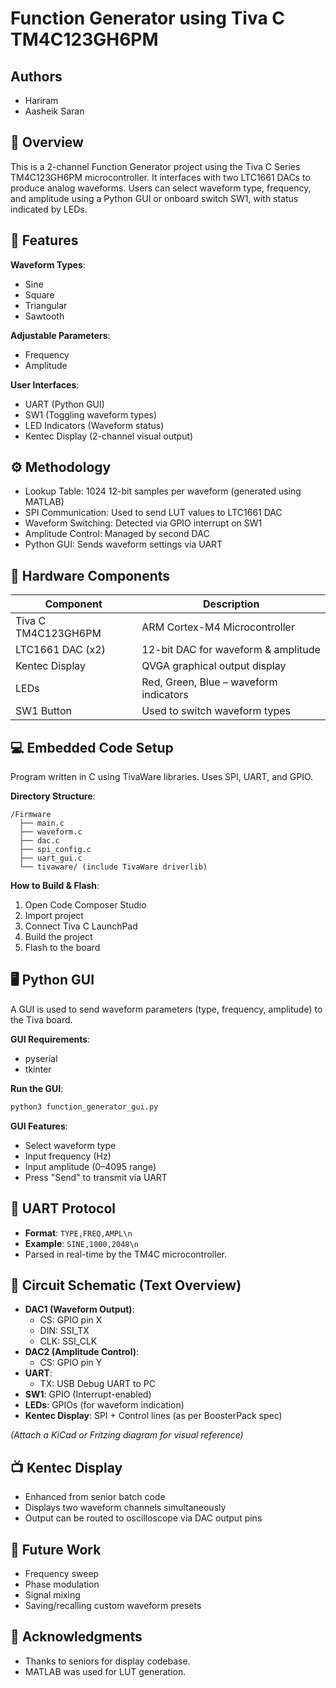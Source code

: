 
# Function Generator using Tiva C TM4C123GH6PM

## Authors
- Hariram
- Aasheik Saran

## 🧠 Overview
This is a 2-channel Function Generator project using the Tiva C Series TM4C123GH6PM microcontroller.
It interfaces with two LTC1661 DACs to produce analog waveforms. Users can select waveform type,
frequency, and amplitude using a Python GUI or onboard switch SW1, with status indicated by LEDs.

## 🔧 Features

**Waveform Types**:
- Sine
- Square
- Triangular
- Sawtooth

**Adjustable Parameters**:
- Frequency
- Amplitude

**User Interfaces**:
- UART (Python GUI)
- SW1 (Toggling waveform types)
- LED Indicators (Waveform status)
- Kentec Display (2-channel visual output)

## ⚙️ Methodology
- Lookup Table: 1024 12-bit samples per waveform (generated using MATLAB)
- SPI Communication: Used to send LUT values to LTC1661 DAC
- Waveform Switching: Detected via GPIO interrupt on SW1
- Amplitude Control: Managed by second DAC
- Python GUI: Sends waveform settings via UART

## 🔌 Hardware Components

| Component            | Description                             |
|----------------------|-----------------------------------------|
| Tiva C TM4C123GH6PM  | ARM Cortex-M4 Microcontroller           |
| LTC1661 DAC (x2)     | 12-bit DAC for waveform & amplitude     |
| Kentec Display       | QVGA graphical output display           |
| LEDs                 | Red, Green, Blue – waveform indicators  |
| SW1 Button           | Used to switch waveform types           |

## 💻 Embedded Code Setup

Program written in C using TivaWare libraries. Uses SPI, UART, and GPIO.

**Directory Structure**:
```
/Firmware
  ├── main.c
  ├── waveform.c
  ├── dac.c
  ├── spi_config.c
  ├── uart_gui.c
  └── tivaware/ (include TivaWare driverlib)
```

**How to Build & Flash**:
1. Open Code Composer Studio
2. Import project
3. Connect Tiva C LaunchPad
4. Build the project
5. Flash to the board

## 🖥️ Python GUI

A GUI is used to send waveform parameters (type, frequency, amplitude) to the Tiva board.

**GUI Requirements**:
- pyserial
- tkinter

**Run the GUI**:
```bash
python3 function_generator_gui.py
```

**GUI Features**:
- Select waveform type
- Input frequency (Hz)
- Input amplitude (0–4095 range)
- Press "Send" to transmit via UART

## 📡 UART Protocol

- **Format**: `TYPE,FREQ,AMPL\n`
- **Example**: `SINE,1000,2048\n`
- Parsed in real-time by the TM4C microcontroller.

## 🧾 Circuit Schematic (Text Overview)

- **DAC1 (Waveform Output)**:
  - CS: GPIO pin X
  - DIN: SSI_TX
  - CLK: SSI_CLK
- **DAC2 (Amplitude Control)**:
  - CS: GPIO pin Y
- **UART**:
  - TX: USB Debug UART to PC
- **SW1**: GPIO (Interrupt-enabled)
- **LEDs**: GPIOs (for waveform indication)
- **Kentec Display**: SPI + Control lines (as per BoosterPack spec)

*(Attach a KiCad or Fritzing diagram for visual reference)*

## 📺 Kentec Display

- Enhanced from senior batch code
- Displays two waveform channels simultaneously
- Output can be routed to oscilloscope via DAC output pins

## 🧠 Future Work

- Frequency sweep
- Phase modulation
- Signal mixing
- Saving/recalling custom waveform presets

## 🙏 Acknowledgments

- Thanks to seniors for display codebase.
- MATLAB was used for LUT generation.
